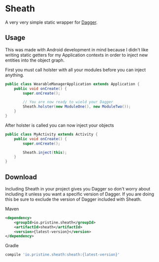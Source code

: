 Sheath
======

A very very simple static wrapper for [Dagger](https://github.com/square/dagger).


Usage
--------

This was made with Android development in mind because I didn't like writing static getters for my Application contexts in order to inject new entities into the object graph.

First you must call holster with all your modules before you can inject anything.

```java
public class WearableManagerApplication extends Application {
    public void onCreate() {
        super.onCreate();

        // You are now ready to wield your Dagger
        Sheath.holster(new ModuleOne(), new ModuleTwo());
    }
}
```

After holster is called you can now inject your objects

```java
public class MyActivity extends Activity {
    public void onCreate() {
        super.onCreate();

        Sheath.inject(this);
    }
}
```

Download
--------
Including Sheath in your project gives you Dagger so don't worry about including it unless you want a specific version of Dagger. If you are doing this be sure to exclude the version of Dagger included with Sheath.

Maven

```xml
<dependency>
	<groupId>io.pristine.sheath</groupId>
	<artifactId>sheath</artifactId>
	<version>{latest-version}</version>
</dependency>
```

Gradle

```groovy
compile 'io.pristine.sheath:sheath:{latest-version}'
```
